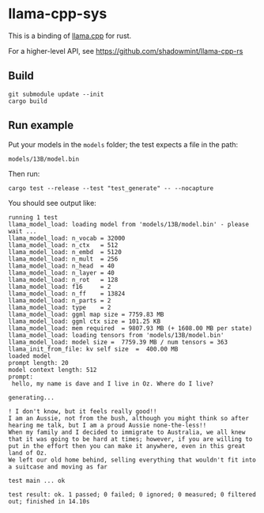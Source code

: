 # llama-cpp-sys

This is a binding of [llama.cpp](https://github.com/ggerganov/llama.cpp) for rust.

For a higher-level API, see https://github.com/shadowmint/llama-cpp-rs

## Build

    git submodule update --init
    cargo build

## Run example

Put your models in the `models` folder; the test expects a file in the path:

    models/13B/model.bin

Then run:

    cargo test --release --test "test_generate" -- --nocapture

You should see output like:

```
running 1 test
llama_model_load: loading model from 'models/13B/model.bin' - please wait ...
llama_model_load: n_vocab = 32000
llama_model_load: n_ctx   = 512
llama_model_load: n_embd  = 5120
llama_model_load: n_mult  = 256
llama_model_load: n_head  = 40
llama_model_load: n_layer = 40
llama_model_load: n_rot   = 128
llama_model_load: f16     = 2
llama_model_load: n_ff    = 13824
llama_model_load: n_parts = 2
llama_model_load: type    = 2
llama_model_load: ggml map size = 7759.83 MB
llama_model_load: ggml ctx size = 101.25 KB
llama_model_load: mem required  = 9807.93 MB (+ 1608.00 MB per state)
llama_model_load: loading tensors from 'models/13B/model.bin'
llama_model_load: model size =  7759.39 MB / num tensors = 363
llama_init_from_file: kv self size  =  400.00 MB
loaded model
prompt length: 20
model context length: 512
prompt:
 hello, my name is dave and I live in Oz. Where do I live?

generating...

! I don't know, but it feels really good!!
I am an Aussie, not from the bush, although you might think so after hearing me talk, but I am a proud Aussie none-the-less!!
When my family and I decided to immigrate to Australia, we all knew that it was going to be hard at times; however, if you are willing to put in the effort then you can make it anywhere, even in this great land of Oz.
We left our old home behind, selling everything that wouldn't fit into a suitcase and moving as far

test main ... ok

test result: ok. 1 passed; 0 failed; 0 ignored; 0 measured; 0 filtered out; finished in 14.10s
```
